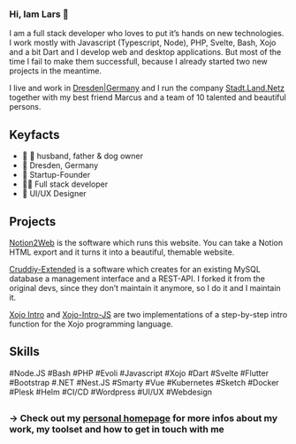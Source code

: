 ### Hi, Iam Lars 👋

I am a full stack developer who loves to put it’s hands on new technologies. I work mostly with Javascript (Typescript, Node), PHP, Svelte, Bash, Xojo and a bit Dart and I develop web and desktop applications. But most of the time I fail to make them successfull, because I already started two new projects in the meantime.

I live and work in [Dresden|Germany](https://w3w.co/benutzen.ehrlich.besorgen) and I run the company [Stadt.Land.Netz](https://stadtlandnetz.de) together with my best friend Marcus and a team of 10 talented and beautiful persons.

## Keyfacts
- 🤵  🐩  husband, father & dog owner
- 📍  Dresden, Germany
- 🚀  Startup-Founder
- 🧑‍💻  Full stack developer
- 📐  UI/UX Designer

## Projects
[Notion2Web](https://github.com/VanDerLars/Notion2Web) is the software which runs this website. You can take a Notion HTML export and it turns it into a beautiful, themable website.

[Cruddiy-Extended](https://github.com/VanDerLars/cruddiy-extended) is a software which creates for an existing MySQL database a management interface and a REST-API. I forked it from the original devs, since they don’t maintain it anymore, so I do it and I maintain it.

[Xojo Intro](https://github.com/VanDerLars/xojo-intro) and [Xojo-Intro-JS](https://github.com/VanDerLars/xojo_intro_js) are two implementations of a step-by-step intro function for the Xojo programming language.


## Skills
#Node.JS #Bash #PHP #Evoli #Javascript #Xojo #Dart #Svelte #Flutter
#Bootstrap #.NET #Nest.JS #Smarty #Vue #Kubernetes #Sketch #Docker 
#Plesk #Helm #CI/CD #Wordpress #UI/UX #Webdesign

## 

### → Check out my [personal homepage](https://lehmann.link) for more infos about my work, my toolset and how to get in touch with me
